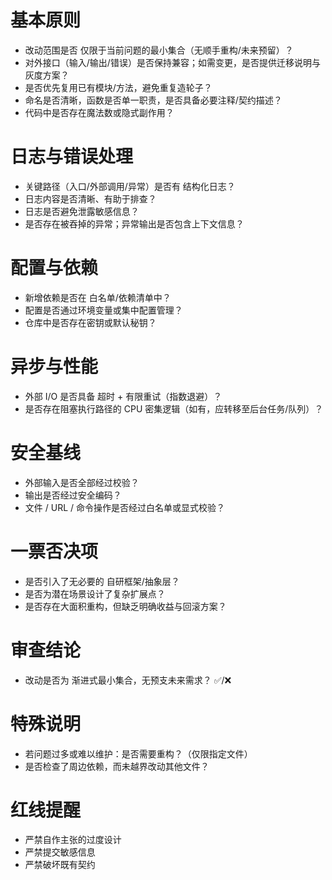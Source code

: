 # 基本原则
* 改动范围是否 仅限于当前问题的最小集合（无顺手重构/未来预留）？
* 对外接口（输入/输出/错误）是否保持兼容；如需变更，是否提供迁移说明与灰度方案？
* 是否优先复用已有模块/方法，避免重复造轮子？
* 命名是否清晰，函数是否单一职责，是否具备必要注释/契约描述？
* 代码中是否存在魔法数或隐式副作用？

# 日志与错误处理
* 关键路径（入口/外部调用/异常）是否有 结构化日志？
* 日志内容是否清晰、有助于排查？
* 日志是否避免泄露敏感信息？
* 是否存在被吞掉的异常；异常输出是否包含上下文信息？

# 配置与依赖
* 新增依赖是否在 白名单/依赖清单中？
* 配置是否通过环境变量或集中配置管理？
* 仓库中是否存在密钥或默认秘钥？

# 异步与性能
* 外部 I/O 是否具备 超时 + 有限重试（指数退避）？
* 是否存在阻塞执行路径的 CPU 密集逻辑（如有，应转移至后台任务/队列）？

# 安全基线
* 外部输入是否全部经过校验？
* 输出是否经过安全编码？
* 文件 / URL / 命令操作是否经过白名单或显式校验？

# 一票否决项
* 是否引入了无必要的 自研框架/抽象层？
* 是否为潜在场景设计了复杂扩展点？
* 是否存在大面积重构，但缺乏明确收益与回滚方案？

# 审查结论
* 改动是否为 渐进式最小集合，无预支未来需求？ ✅/❌

# 特殊说明
* 若问题过多或难以维护：是否需要重构？（仅限指定文件）
* 是否检查了周边依赖，而未越界改动其他文件？

# 红线提醒
* 严禁自作主张的过度设计
* 严禁提交敏感信息
* 严禁破坏既有契约
